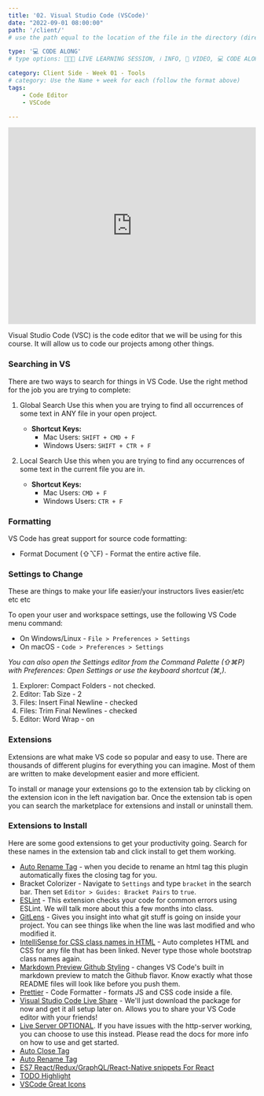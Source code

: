 ```yaml
---
title: '02. Visual Studio Code (VSCode)'
date: "2022-09-01 08:00:00"
path: '/client/'
# use the path equal to the location of the file in the directory (directory structure)

type: '💻 CODE ALONG'
# type options: 👩🏽‍🏫 LIVE LEARNING SESSION, ℹ️ INFO, 🎥 VIDEO, 💻 CODE ALONG, 🥼LAB, ↩️ REVIEW/NOTES, 👥 GROUP LEARNING, 👷🏼‍♂️ GROUP PROJECT, 🧠 ASSESSMENT, 📝 ASSIGNMENT

category: Client Side - Week 01 - Tools
# category: Use the Name + week for each (follow the format above)
tags: 
    - Code Editor
    - VSCode

---
```

<iframe width="100%" height="400" src="https://www.youtube.com/embed/JOFZ_v9Ju7c" title="YouTube video player" frameborder="0" allow="accelerometer; autoplay; clipboard-write; encrypted-media; gyroscope; picture-in-picture" allowfullscreen></iframe>

Visual Studio Code (VSC) is the code editor that we will be using for this course. It will allow us to code our projects among other things.
 
### Searching in VS
There are two ways to search for things in VS Code. Use the right method for the job you are trying to complete:
 
1. Global Search Use this when you are trying to find all occurrences of some text in ANY file in your open project.
    - **Shortcut Keys:**
        - Mac Users: `SHIFT + CMD + F`
        - Windows Users: `SHIFT + CTR + F`
 
1. Local Search Use this when you are trying to find any occurrences of some text in the current file you are in.
    - **Shortcut Keys:**
        - Mac Users: `CMD + F`
        - Windows Users: `CTR + F`
 
### Formatting
VS Code has great support for source code formatting:
- Format Document (⇧⌥F) - Format the entire active file.
 
### Settings to Change
These are things to make your life easier/your instructors lives easier/etc etc etc
 
To open your user and workspace settings, use the following VS Code menu command:
- On Windows/Linux - `File > Preferences > Settings`
- On macOS - `Code > Preferences > Settings`
 
_You can also open the Settings editor from the Command Palette (⇧⌘P) with Preferences: Open Settings or use the keyboard shortcut (⌘,)._
 
1. Explorer: Compact Folders - not checked. 
1. Editor: Tab Size - 2
1. Files: Insert Final Newline - checked
1. Files: Trim Final Newlines - checked
1. Editor: Word Wrap - on
 
### Extensions
Extensions are what make VS code so popular and easy to use. There are thousands of different plugins for everything you can imagine. Most of them are written to make development easier and more efficient.

To install or manage your extensions go to the extension tab by clicking on the extension icon in the left navigation bar. Once the extension tab is open you can search the marketplace for extensions and install or uninstall them.
 
### Extensions to Install
Here are some good extensions to get your productivity going. Search for these names in the extension tab and click install to get them working.
- [Auto Rename Tag](https://github.com/formulahendry/vscode-auto-rename-tag) - when you decide to rename an html tag this plugin automatically fixes the closing tag for you.
- Bracket Colorizer - Navigate to `Settings` and type `bracket` in the search bar. Then set `Editor > Guides: Bracket Pairs` to `true`.
- [ESLint](https://github.com/Microsoft/vscode-eslint) - This extension checks your code for common errors using ESLint. We will talk more about this a few months into class.
- [GitLens](https://github.com/eamodio/vscode-gitlens) - Gives you insight into what git stuff is going on inside your project. You can see things like when the line was last modified and who modified it.
- [IntelliSense for CSS class names in HTML](https://github.com/Zignd/HTML-CSS-Class-Completion) - Auto completes HTML and CSS for any file that has been linked. Never type those whole bootstrap class names again.
- [Markdown Preview Github Styling](https://github.com/mjbvz/vscode-github-markdown-preview-style) - changes VS Code's built in markdown preview to match the Github flavor. Know exactly what those README files will look like before you push them.
- [Prettier](https://github.com/prettier/prettier-vscode) - Code Formatter - formats JS and CSS code inside a file.
- [Visual Studio Code Live Share](https://docs.microsoft.com/en-us/visualstudio/liveshare/use/vscode) - We'll just download the package for now and get it all setup later on. Allows you to share your VS Code editor with your friends!
- [Live Server OPTIONAL](https://marketplace.visualstudio.com/items?itemName=ritwickdey.LiveServer). If you have issues with the http-server working, you can choose to use this instead. Please read the docs for more info on how to use and get started.
- [Auto Close Tag](https://marketplace.visualstudio.com/items?itemName=formulahendry.auto-close-tag)
- [Auto Rename Tag](https://marketplace.visualstudio.com/items?itemName=formulahendry.auto-rename-tag)
- [ES7 React/Redux/GraphQL/React-Native snippets For React](https://marketplace.visualstudio.com/items?itemName=dsznajder.es7-react-js-snippets)
- [TODO Highlight](https://marketplace.visualstudio.com/items?itemName=wayou.vscode-todo-highlight)
- [VSCode Great Icons](https://marketplace.visualstudio.com/items?itemName=emmanuelbeziat.vscode-great-icons)
